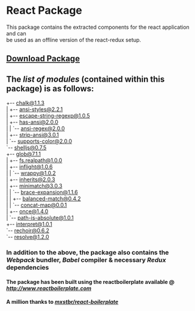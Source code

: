 # React Package 

This package contains the extracted components for the react application and can  
be used as an offline version of the react-redux setup.

## [Download Package](https://github.com/kcak11/ContentRepos/raw/gh-pages/packages/ReactReduxApp_pkg.zip)

## **The _list of modules_ (contained within this package) is as follows:**

+-- chalk@1.1.3  
| +-- ansi-styles@2.2.1  
| +-- escape-string-regexp@1.0.5  
| +-- has-ansi@2.0.0  
| | \`-- ansi-regex@2.0.0  
| +-- strip-ansi@3.0.1  
| \`-- supports-color@2.0.0  
\`-- shelljs@0.7.5  
  +-- glob@7.1.1  
  | +-- fs.realpath@1.0.0  
  | +-- inflight@1.0.6  
  | | \`-- wrappy@1.0.2  
  | +-- inherits@2.0.3  
  | +-- minimatch@3.0.3  
  | | \`-- brace-expansion@1.1.6  
  | |   +-- balanced-match@0.4.2  
  | |   \`-- concat-map@0.0.1  
  | +-- once@1.4.0  
  | \`-- path-is-absolute@1.0.1  
  +-- interpret@1.0.1  
  \`-- rechoir@0.6.2  
    \`-- resolve@1.2.0  
    
### In addition to the above, the package also contains the **_Webpack_** bundler, **_Babel_** compiler & necessary **_Redux_** dependencies

#### The package has been built using the reactboilerplate available @ _http://www.reactboilerplate.com_
#### A million thanks to _[mxstbr/react-boilerplate](https://github.com/mxstbr/react-boilerplate)_
